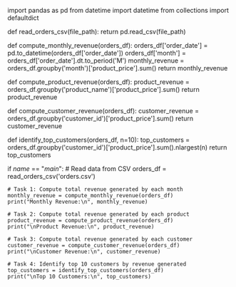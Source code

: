 import pandas as pd
from datetime import datetime
from collections import defaultdict

def read_orders_csv(file_path):
    return pd.read_csv(file_path)

def compute_monthly_revenue(orders_df):
    orders_df['order_date'] = pd.to_datetime(orders_df['order_date'])
    orders_df['month'] = orders_df['order_date'].dt.to_period('M')
    monthly_revenue = orders_df.groupby('month')['product_price'].sum()
    return monthly_revenue

def compute_product_revenue(orders_df):
    product_revenue = orders_df.groupby('product_name')['product_price'].sum()
    return product_revenue

def compute_customer_revenue(orders_df):
    customer_revenue = orders_df.groupby('customer_id')['product_price'].sum()
    return customer_revenue

def identify_top_customers(orders_df, n=10):
    top_customers = orders_df.groupby('customer_id')['product_price'].sum().nlargest(n)
    return top_customers

if _name_ == "_main_":
    # Read data from CSV
    orders_df = read_orders_csv('orders.csv')

    # Task 1: Compute total revenue generated by each month
    monthly_revenue = compute_monthly_revenue(orders_df)
    print("Monthly Revenue:\n", monthly_revenue)

    # Task 2: Compute total revenue generated by each product
    product_revenue = compute_product_revenue(orders_df)
    print("\nProduct Revenue:\n", product_revenue)

    # Task 3: Compute total revenue generated by each customer
    customer_revenue = compute_customer_revenue(orders_df)
    print("\nCustomer Revenue:\n", customer_revenue)

    # Task 4: Identify top 10 customers by revenue generated
    top_customers = identify_top_customers(orders_df)
    print("\nTop 10 Customers:\n", top_customers)
